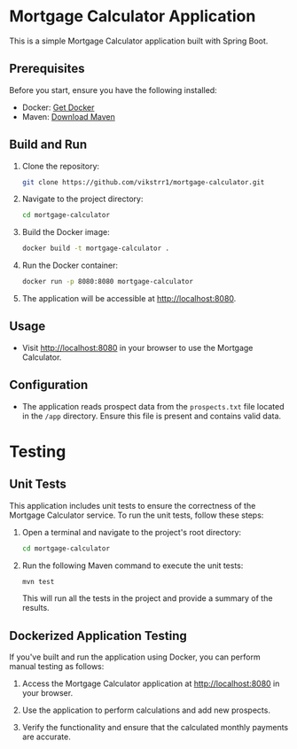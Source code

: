 # Mortgage Calculator Application

This is a simple Mortgage Calculator application built with Spring Boot.

## Prerequisites

Before you start, ensure you have the following installed:

- Docker: [Get Docker](https://docs.docker.com/get-docker/)
- Maven: [Download Maven](https://maven.apache.org/download.cgi)

## Build and Run

1. Clone the repository:

    ```bash
    git clone https://github.com/vikstrr1/mortgage-calculator.git
    ```

2. Navigate to the project directory:

    ```bash
    cd mortgage-calculator
    ```

3. Build the Docker image:

    ```bash
    docker build -t mortgage-calculator .
    ```

4. Run the Docker container:

    ```bash
    docker run -p 8080:8080 mortgage-calculator
    ```

5. The application will be accessible at [http://localhost:8080](http://localhost:8080).



## Usage

- Visit [http://localhost:8080](http://localhost:8080) in your browser to use the Mortgage Calculator.

## Configuration

- The application reads prospect data from the `prospects.txt` file located in the `/app` directory. Ensure this file is present and contains valid data.

# Testing

## Unit Tests

This application includes unit tests to ensure the correctness of the Mortgage Calculator service. To run the unit tests, follow these steps:


1. Open a terminal and navigate to the project's root directory:

    ```bash
    cd mortgage-calculator
    ```

2. Run the following Maven command to execute the unit tests:

    ```bash
    mvn test
    ```

   This will run all the tests in the project and provide a summary of the results.

## Dockerized Application Testing

If you've built and run the application using Docker, you can perform manual testing as follows:

1. Access the Mortgage Calculator application at [http://localhost:8080](http://localhost:8080) in your browser.

2. Use the application to perform calculations and add new prospects.

3. Verify the functionality and ensure that the calculated monthly payments are accurate.



